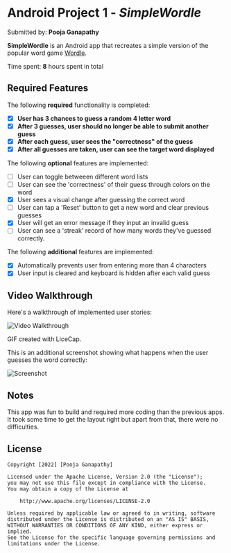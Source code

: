 # Android Project 1 - *SimpleWordle*

Submitted by: **Pooja Ganapathy**

**SimpleWordle** is an Android app that recreates a simple version of the popular word game [Wordle](https://www.nytimes.com/games/wordle/index.html). 

Time spent: **8** hours spent in total

## Required Features

The following **required** functionality is completed:

- [X] **User has 3 chances to guess a random 4 letter word**
- [X] **After 3 guesses, user should no longer be able to submit another guess**
- [X] **After each guess, user sees the "correctness" of the guess**
- [X] **After all guesses are taken, user can see the target word displayed**

The following **optional** features are implemented:

- [ ] User can toggle betweeen different word lists
- [ ] User can see the 'correctness' of their guess through colors on the word 
- [X] User sees a visual change after guessing the correct word
- [ ] User can tap a 'Reset' button to get a new word and clear previous guesses
- [X] User will get an error message if they input an invalid guess
- [ ] User can see a 'streak' record of how many words they've guessed correctly.

The following **additional** features are implemented:

* [X] Automatically prevents user from entering more than 4 characters
* [X] User input is cleared and keyboard is hidden after each valid guess

## Video Walkthrough

Here's a walkthrough of implemented user stories:

<img src='http://i.imgur.com/bphP8L0.gif' title='Video Walkthrough' width='' alt='Video Walkthrough' />

GIF created with LiceCap. 

This is an additional screenshot showing what happens when the user guesses the word correctly:

<img src='http://i.imgur.com/a/uCy6xwO.png' title='Screenshot' width='' alt='Screenshot' />

## Notes

This app was fun to build and required more coding than the previous apps. It took some time to get the layout right but apart from that, there were no difficulties.

## License

    Copyright [2022] [Pooja Ganapathy]

    Licensed under the Apache License, Version 2.0 (the "License");
    you may not use this file except in compliance with the License.
    You may obtain a copy of the License at

        http://www.apache.org/licenses/LICENSE-2.0

    Unless required by applicable law or agreed to in writing, software
    distributed under the License is distributed on an "AS IS" BASIS,
    WITHOUT WARRANTIES OR CONDITIONS OF ANY KIND, either express or implied.
    See the License for the specific language governing permissions and
    limitations under the License.
